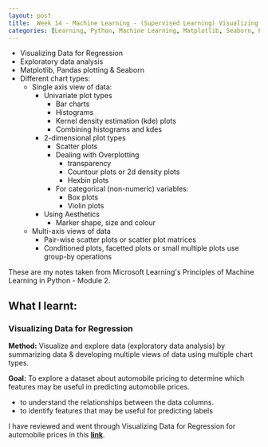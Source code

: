```yaml
---
layout: post
title:  Week 14 - Machine Learning - (Supervised Learning) Visualizing Data for Regression for automobile prices from Principles of M.L. Python by Microsoft Learning
categories: [Learning, Python, Machine Learning, Matplotlib, Seaborn, Pandas]
---
```


- Visualizing Data for Regression
- Exploratory data analysis
- Matplotlib, Pandas plotting & Seaborn
- Different chart types:
    - Single axis view of data:
        - Univariate plot types
            - Bar charts
            - Histograms
            - Kernel density estimation (kde) plots
            - Combining histograms and kdes
        - 2-dimensional plot types
            - Scatter plots
            - Dealing with Overplotting
                - transparency
                - Countour plots or 2d density plots
                - Hexbin plots
            - For categorical (non-numeric) variables:
                - Box plots
                - Violin plots
        - Using Aesthetics
            - Marker shape, size and colour
    - Multi-axis views of data
        - Pair-wise scatter plots or scatter plot matrices
        - Conditioned plots, facetted plots or small multiple plots use group-by operations

These are my notes taken from Microsoft Learning's Principles of Machine Learning in Python - Module 2.

## What I learnt:  

### Visualizing Data for Regression

**Method:** Visualize and explore data (exploratory data analysis) by summarizing data & developing multiple views of data using multiple chart types.  

**Goal:** To  explore a dataset about automobile pricing to determine which features may be useful in predicting automobile prices.
- to understand the relationships between the data columns.
- to identify features that may be useful for predicting labels

I have reviewed and went through  Visualizing Data for Regression for automobile prices in this [**link**](https://github.com/liawbeile/liawbeile.github.io/blob/master/documents/visualising_automobile_price_data_for_regression.ipynb).